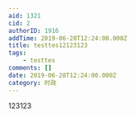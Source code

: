```yaml
---
aid: 1321
cid: 2
authorID: 1916
addTime: 2019-06-28T12:24:00.000Z
title: testtes12123123
tags:
    - testtes
comments: []
date: 2019-06-28T12:24:00.000Z
category: 时政
---
```


123123
